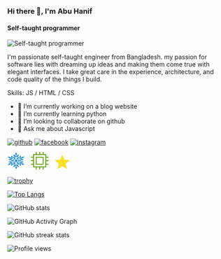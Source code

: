 ### Hi there 👋, I'm Abu Hanif
#### Self-taught programmer
![Self-taught programmer](https://scontent.fdac1-1.fna.fbcdn.net/v/t39.30808-6/270422700_109131044975146_8544169489325663867_n.png?_nc_cat=105&ccb=1-5&_nc_sid=e3f864&_nc_eui2=AeGvM0aEzEtw3sgNKiuF8-rOiZAyFj5vLJKJkDIWPm8skmtVnxYckJeH88gTsm2SzDbQG04bk_5NmVBVbdGhbFAX&_nc_ohc=pcvoiaqzZEsAX_ZKyz-&_nc_zt=23&_nc_ht=scontent.fdac1-1.fna&oh=00_AT9ZD6bNgq4ECGOMwJXKja0ODR8Q3VSETKGyu70KohpbLQ&oe=61D1D3B6)

I'm passionate self-taught engineer from Bangladesh. my passion for software lies with dreaming up ideas and making them come true with elegant interfaces. I take great care in the experience, architecture, and code quality of the things I build.

Skills:  JS / HTML / CSS

- 🔭 I’m currently working on a blog website 
- 🌱 I’m currently learning python 
- 👯 I’m looking to collaborate on github 
- 💬 Ask me about Javascript 


[<img src='https://cdn.jsdelivr.net/npm/simple-icons@3.0.1/icons/github.svg' alt='github' height='40'>](https://github.com/hn-27)  [<img src='https://cdn.jsdelivr.net/npm/simple-icons@3.0.1/icons/facebook.svg' alt='facebook' height='40'>](https://www.facebook.com/profile.php?id=100037224553923)  [<img src='https://cdn.jsdelivr.net/npm/simple-icons@3.0.1/icons/instagram.svg' alt='instagram' height='40'>](https://www.instagram.com/a.i.rifat_007/?hl=en/)  

<a href='https://archiveprogram.github.com/'><img src='https://raw.githubusercontent.com/acervenky/animated-github-badges/master/assets/acbadge.gif' width='40' height='40'></a> <a href='https://docs.github.com/en/developers'><img src='https://raw.githubusercontent.com/acervenky/animated-github-badges/master/assets/devbadge.gif' width='40' height='40'></a> <a href='https://stars.github.com/'><img src='https://raw.githubusercontent.com/acervenky/animated-github-badges/master/assets/starbadge.gif' width='35' height='35'></a> 

[![trophy](https://github-profile-trophy.vercel.app/?username=hn-27)](https://github.com/ryo-ma/github-profile-trophy)

[![Top Langs](https://github-readme-stats.vercel.app/api/top-langs/?username=hn-27)](https://github.com/anuraghazra/github-readme-stats)

![GitHub stats](https://github-readme-stats.vercel.app/api?username=hn-27&show_icons=true&count_private=true)  

![GitHub Activity Graph](https://activity-graph.herokuapp.com/graph?username=hn-27)  

![GitHub streak stats](https://github-readme-streak-stats.herokuapp.com/?user=hn-27)  

![Profile views](https://gpvc.arturio.dev/hn-27)  

